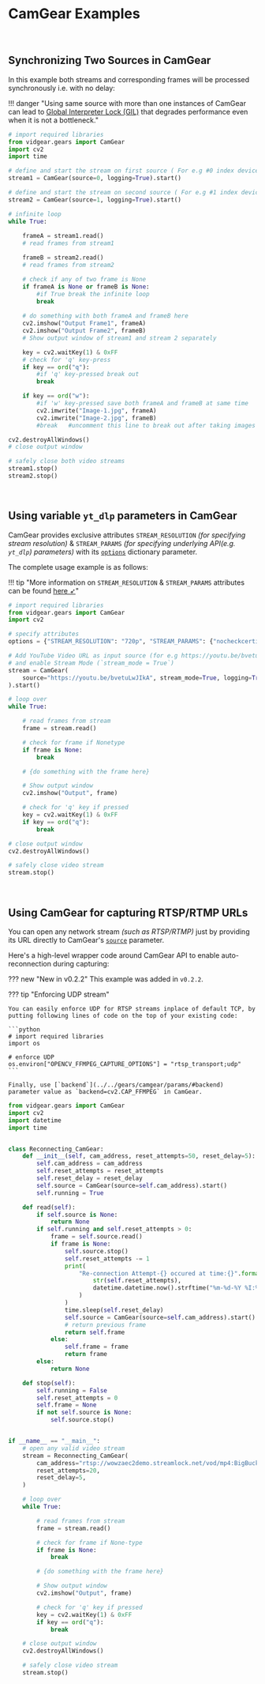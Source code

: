 <!--
===============================================
vidgear library source-code is deployed under the Apache 2.0 License:

Copyright (c) 2019 Abhishek Thakur(@abhiTronix) <abhi.una12@gmail.com>

Licensed under the Apache License, Version 2.0 (the "License");
you may not use this file except in compliance with the License.
You may obtain a copy of the License at

   http://www.apache.org/licenses/LICENSE-2.0

Unless required by applicable law or agreed to in writing, software
distributed under the License is distributed on an "AS IS" BASIS,
WITHOUT WARRANTIES OR CONDITIONS OF ANY KIND, either express or implied.
See the License for the specific language governing permissions and
limitations under the License.
===============================================
-->

# CamGear Examples

&nbsp;

## Synchronizing Two Sources in CamGear

In this example both streams and corresponding frames will be processed synchronously i.e. with no delay:

!!! danger "Using same source with more than one instances of CamGear can lead to [Global Interpreter Lock (GIL)](https://wiki.python.org/moin/GlobalInterpreterLock#:~:text=In%20CPython%2C%20the%20global%20interpreter,conditions%20and%20ensures%20thread%20safety.&text=The%20GIL%20can%20degrade%20performance%20even%20when%20it%20is%20not%20a%20bottleneck.) that degrades performance even when it is not a bottleneck."

```python linenums="1"
# import required libraries
from vidgear.gears import CamGear
import cv2
import time

# define and start the stream on first source ( For e.g #0 index device)
stream1 = CamGear(source=0, logging=True).start() 

# define and start the stream on second source ( For e.g #1 index device)
stream2 = CamGear(source=1, logging=True).start() 

# infinite loop
while True:
    
    frameA = stream1.read()
    # read frames from stream1

    frameB = stream2.read()
    # read frames from stream2

    # check if any of two frame is None
    if frameA is None or frameB is None:
        #if True break the infinite loop
        break
    
    # do something with both frameA and frameB here
    cv2.imshow("Output Frame1", frameA)
    cv2.imshow("Output Frame2", frameB)
    # Show output window of stream1 and stream 2 separately

    key = cv2.waitKey(1) & 0xFF
    # check for 'q' key-press
    if key == ord("q"):
        #if 'q' key-pressed break out
        break

    if key == ord("w"):
        #if 'w' key-pressed save both frameA and frameB at same time
        cv2.imwrite("Image-1.jpg", frameA)
        cv2.imwrite("Image-2.jpg", frameB)
        #break   #uncomment this line to break out after taking images

cv2.destroyAllWindows()
# close output window

# safely close both video streams
stream1.stop()
stream2.stop()
```

&nbsp;

## Using variable `yt_dlp` parameters in CamGear

CamGear provides exclusive attributes `STREAM_RESOLUTION` _(for specifying stream resolution)_ & `STREAM_PARAMS` _(for specifying underlying API(e.g. `yt_dlp`) parameters)_ with its [`options`](../../gears/camgear/params/#options) dictionary parameter. 

The complete usage example is as follows: 

!!! tip "More information on `STREAM_RESOLUTION` & `STREAM_PARAMS` attributes can be found [here ➶](../../gears/camgear/advanced/source_params/#exclusive-camgear-parameters)"

```python linenums="1" hl_lines="6"
# import required libraries
from vidgear.gears import CamGear
import cv2

# specify attributes
options = {"STREAM_RESOLUTION": "720p", "STREAM_PARAMS": {"nocheckcertificate": True}}

# Add YouTube Video URL as input source (for e.g https://youtu.be/bvetuLwJIkA)
# and enable Stream Mode (`stream_mode = True`)
stream = CamGear(
    source="https://youtu.be/bvetuLwJIkA", stream_mode=True, logging=True, **options
).start()

# loop over
while True:

    # read frames from stream
    frame = stream.read()

    # check for frame if Nonetype
    if frame is None:
        break

    # {do something with the frame here}

    # Show output window
    cv2.imshow("Output", frame)

    # check for 'q' key if pressed
    key = cv2.waitKey(1) & 0xFF
    if key == ord("q"):
        break

# close output window
cv2.destroyAllWindows()

# safely close video stream
stream.stop()
```


&nbsp;


## Using CamGear for capturing RTSP/RTMP URLs

You can open any network stream _(such as RTSP/RTMP)_ just by providing its URL directly to CamGear's [`source`](../../gears/camgear/params/#source) parameter. 

Here's a high-level wrapper code around CamGear API to enable auto-reconnection during capturing: 

??? new "New in v0.2.2" 
    This example was added in `v0.2.2`.

??? tip "Enforcing UDP stream"
    
    You can easily enforce UDP for RTSP streams inplace of default TCP, by putting following lines of code on the top of your existing code:

    ```python
    # import required libraries
    import os

    # enforce UDP
    os.environ["OPENCV_FFMPEG_CAPTURE_OPTIONS"] = "rtsp_transport;udp"
    ```

    Finally, use [`backend`](../../gears/camgear/params/#backend) parameter value as `backend=cv2.CAP_FFMPEG` in CamGear.


```python linenums="1"
from vidgear.gears import CamGear
import cv2
import datetime
import time


class Reconnecting_CamGear:
    def __init__(self, cam_address, reset_attempts=50, reset_delay=5):
        self.cam_address = cam_address
        self.reset_attempts = reset_attempts
        self.reset_delay = reset_delay
        self.source = CamGear(source=self.cam_address).start()
        self.running = True

    def read(self):
        if self.source is None:
            return None
        if self.running and self.reset_attempts > 0:
            frame = self.source.read()
            if frame is None:
                self.source.stop()
                self.reset_attempts -= 1
                print(
                    "Re-connection Attempt-{} occured at time:{}".format(
                        str(self.reset_attempts),
                        datetime.datetime.now().strftime("%m-%d-%Y %I:%M:%S%p"),
                    )
                )
                time.sleep(self.reset_delay)
                self.source = CamGear(source=self.cam_address).start()
                # return previous frame
                return self.frame
            else:
                self.frame = frame
                return frame
        else:
            return None

    def stop(self):
        self.running = False
        self.reset_attempts = 0
        self.frame = None
        if not self.source is None:
            self.source.stop()


if __name__ == "__main__":
    # open any valid video stream
    stream = Reconnecting_CamGear(
        cam_address="rtsp://wowzaec2demo.streamlock.net/vod/mp4:BigBuckBunny_115k.mov",
        reset_attempts=20,
        reset_delay=5,
    )

    # loop over
    while True:

        # read frames from stream
        frame = stream.read()

        # check for frame if None-type
        if frame is None:
            break

        # {do something with the frame here}

        # Show output window
        cv2.imshow("Output", frame)

        # check for 'q' key if pressed
        key = cv2.waitKey(1) & 0xFF
        if key == ord("q"):
            break

    # close output window
    cv2.destroyAllWindows()

    # safely close video stream
    stream.stop()
```

&nbsp;